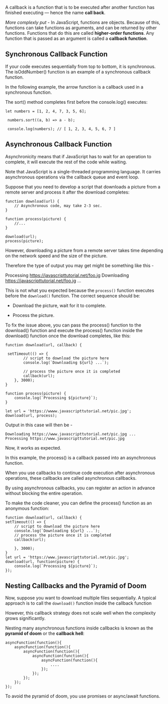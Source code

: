 A callback is a function that is to be executed after another function has finished executing — hence the name **call back**.

*More complexly put* - In JavaScript, functions are objects. Because of this, functions can take functions as arguments, and can be returned by other functions. Functions that do this are called **higher-order functions**. Any function that is passed as an argument is called a **callback function**.

## Synchronous Callback Function
If your code executes sequentially from top to bottom, it is synchronous. The isOddNumber() function is an example of a synchronous callback function.

In the following example, the arrow function is a callback used in a synchronous function.

The sort() method completes first before the console.log() executes:

`let numbers = [1, 2, 4, 7, 3, 5, 6];`

` numbers.sort((a, b) => a - b);`

` console.log(numbers); // [ 1, 2, 3, 4, 5, 6, 7 ]`

## Asynchronous Callback Function
Asynchronicity means that if JavaScript has to wait for an operation to complete, it will execute the rest of the code while waiting.

Note that JavaScript is a single-threaded programming language. It carries asynchronous operations via the callback queue and event loop.

Suppose that you need to develop a script that downloads a picture from a remote server and process it after the download completes:

    function download(url) {
        // Asynchronous code, may take 2-3 sec.
    }

    function process(picture) {
        //...
    }

    download(url);
    process(picture);

However, downloading a picture from a remote server takes time depending on the network speed and the size of the picture.

Therefore the type of output you may get might be something like this -

Processing https://javascripttutorial.net/foo.jg
Downloading https://javascripttutorial.net/foo.jg ...

This is not what you expected because the `process()` function executes before the `download()` function. The correct sequence should be:

- Download the picture, wait for it to complete.

- Process the picture.

To fix the issue above, you can pass the process() function to the download() function and execute the process() function inside the download() function once the download completes, like this:

    function download(url, callback) {
    
     setTimeout(() => {
            // script to download the picture here
            console.log(`Downloading ${url} ...`);
            
            // process the picture once it is completed
            callback(url);
        }, 3000);
    }

    function process(picture) {
        console.log(`Processing ${picture}`);
    }

    let url = 'https://wwww.javascripttutorial.net/pic.jpg';
    download(url, process);

Output in this case will then be -

    Downloading https://www.javascripttutorial.net/pic.jpg ...
    Processing https://www.javascripttutorial.net/pic.jpg

Now, it works as expected.

In this example, the process() is a callback passed into an asynchronous function.

When you use callbacks to continue code execution after asynchronous operations, these callbacks are called asynchronous callbacks.

By using asynchronous callbacks, you can register an action in advance without blocking the entire operation.

To make the code cleaner, you can define the process() function as an anonymous function:

    function download(url, callback) {
    setTimeout(() => {
        // script to download the picture here
        console.log(`Downloading ${url} ...`);
        // process the picture once it is completed
        callback(url);

        }, 3000);
    }
    let url = 'https://www.javascripttutorial.net/pic.jpg';
    download(url, function(picture) {
        console.log(`Processing ${picture}`);
    });

## Nesting Callbacks and the Pyramid of Doom

Now, suppose you want to download multiple files sequentially. A typical approach is to call the `download()` function inside the callback function

However, this callback strategy does not scale well when the complexity grows significantly.

Nesting many asynchronous functions inside callbacks is known as the **pyramid of doom** or the **callback hell**:

    asyncFunction(function(){
        asyncFunction(function(){
            asyncFunction(function(){
                asyncFunction(function(){
                    asyncFunction(function(){
                        ....
                    });
                });
            });
        });
    });

To avoid the pyramid of doom, you use promises or async/await functions.    